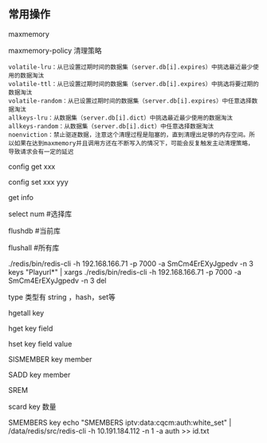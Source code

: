 ## 常用操作

maxmemory

maxmemory-policy 清理策略

```
volatile-lru：从已设置过期时间的数据集（server.db[i].expires）中挑选最近最少使用的数据淘汰
volatile-ttl：从已设置过期时间的数据集（server.db[i].expires）中挑选将要过期的数据淘汰
volatile-random：从已设置过期时间的数据集（server.db[i].expires）中任意选择数据淘汰
allkeys-lru：从数据集（server.db[i].dict）中挑选最近最少使用的数据淘汰
allkeys-random：从数据集（server.db[i].dict）中任意选择数据淘汰
noenviction：禁止驱逐数据，注意这个清理过程是阻塞的，直到清理出足够的内存空间。所以如果在达到maxmemory并且调用方还在不断写入的情况下，可能会反复触发主动清理策略，导致请求会有一定的延迟
```

config get xxx

config set xxx yyy

get info

select num #选择库

flushdb #当前库

flushall #所有库





./redis/bin/redis-cli -h 192.168.166.71 -p 7000 -a SmCm4ErEXyJgpedv -n 3 keys "Playurl*" | xargs ./redis/bin/redis-cli -h 192.168.166.71 -p 7000 -a SmCm4ErEXyJgpedv -n 3 del

type  类型有 string ，hash，set等

hgetall key 

hget key field

hset key field value

SISMEMBER key member

SADD key member

SREM

scard key  数量

SMEMBERS key 
echo "SMEMBERS iptv:data:cqcm:auth:white_set" | /data/redis/src/redis-cli -h 10.191.184.112 -n 1 -a auth >> id.txt
